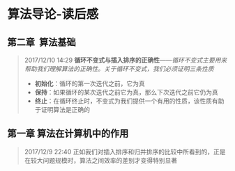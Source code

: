# 算法导论-读后感

## 第二章  算法基础

>2017/12/10 14:29 <b>循环不变式与插入排序的正确性</b>——<em>循环不变式主要用来帮助我们理解算法的正确性。关于循环不变式，我们必须证明三条性质</em><br>
>* <b>初始化</b>：循环的第一次迭代之前，它为真<br>
>* <b>保持</b>：如果循环的某次迭代之前它为真，那么下次迭代之前它仍为真<br>
>* <b>终止</b>：在循环终止时，不变式为我们提供一个有用的性质，该性质有助于证明算法是正确的<br>

## 第一章  算法在计算机中的作用

>2017/12/9 22:40 正如我们对插入排序和归并排序的比较中所看到的，正是在较大问题规模时，算法之间效率的差别才变得特别显著
